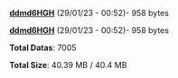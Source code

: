 [**ddmd6HGH**](/data/ddmd6HGH.txt) (29/01/23 - 00:52)- 958 bytes

[**ddmd6HGH**](/data/ddmd6HGH.txt) (29/01/23 - 00:52)- 958 bytes

**Total Datas**: 7005

**Total Size**: 40.39 MB / 40.4 MB